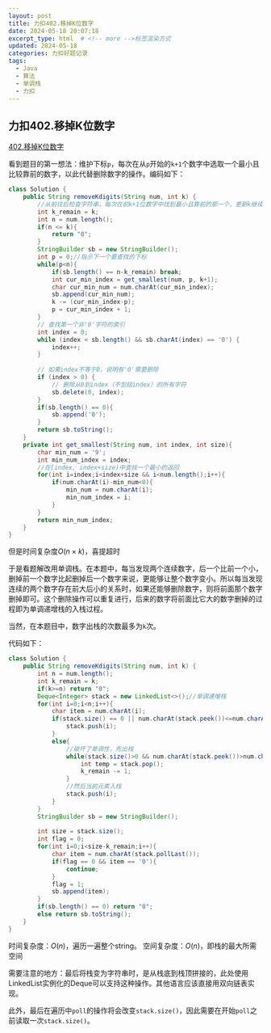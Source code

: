```yaml
---
layout: post
title: 力扣402.移掉K位数字
date: 2024-05-18 20:07:18
excerpt_type: html  # <!-- more -->标签渲染方式
updated: 2024-05-18
categories: 力扣好题记录
tags:
  - Java
  - 算法
  - 单调栈
  - 力扣
---
```


## 力扣402.移掉K位数字

[402.移掉K位数字](https://leetcode.cn/problems/remove-k-digits/description/?envType=study-plan-v2&envId=2024-spring-sprint-100)

看到题目的第一想法：维护下标`p`，每次在从`p`开始的`k+1`个数字中选取一个最小且比较靠前的数字，以此代替删除数字的操作。编码如下：

<!-- more -->

```java
class Solution {
    public String removeKdigits(String num, int k) {
        //从前往后检查字符串，每次在前k+1位数字中找到最小且靠前的那一个，更新k继续
        int k_remain = k;
        int n = num.length();
        if(n <= k){
            return "0";
        }
        StringBuilder sb = new StringBuilder();
        int p = 0;//指示下一个要查找的下标
        while(p<n){
            if(sb.length() == n-k_remain) break;
            int cur_min_index = get_smallest(num, p, k+1);
            char cur_min_num = num.charAt(cur_min_index);
            sb.append(cur_min_num);
            k -= (cur_min_index-p);
            p = cur_min_index + 1;
        }
        // 查找第一个非'0'字符的索引  
        int index = 0;  
        while (index < sb.length() && sb.charAt(index) == '0') {  
            index++;  
        }  
  
        // 如果index不等于0，说明有'0'需要删除  
        if (index > 0) {  
            // 删除从0到index（不包括index）的所有字符  
            sb.delete(0, index);  
        }
        if(sb.length() == 0){
            sb.append('0');
        }
        return sb.toString();
    }
    private int get_smallest(String num, int index, int size){
        char min_num = '9';
        int min_num_index = index;
        //在[index, index+size)中查找一个最小的返回
        for(int i=index;i<index+size && i<num.length();i++){
            if(num.charAt(i)-min_num<0){
                min_num = num.charAt(i);
                min_num_index = i;
            }
        }
        return min_num_index;
    }
}
```

但是时间复杂度$O(n \times k)$，喜提超时

于是看题解改用单调栈。在本题中，每当发现两个连续数字，后一个比前一个小，删掉前一个数字比起删掉后一个数字来说，更能够让整个数字变小。所以每当发现连续的两个数字存在前大后小的关系时，如果还能够删除数字，则将前面那个数字删掉即可。这个删除操作可以重复进行，后来的数字将前面比它大的数字删掉的过程即为单调递增栈的入栈过程。

当然，在本题目中，数字出栈的次数最多为`k`次。

代码如下：

```java
class Solution {
    public String removeKdigits(String num, int k) {
        int n = num.length();
        int k_remain = k;
        if(k>=n) return "0";
        Deque<Integer> stack = new LinkedList<>();//单调递增栈
        for(int i=0;i<n;i++){
            char item = num.charAt(i);
            if(stack.size() == 0 || num.charAt(stack.peek())<=num.charAt(i)){
                stack.push(i);
            }
            else{
                //破坏了单调性，先出栈
                while(stack.size()>0 && num.charAt(stack.peek())>num.charAt(i) && k_remain>0){
                    int temp = stack.pop();
                    k_remain -= 1;
                }
                //然后当前元素入栈
                stack.push(i);
            }
        }
        StringBuilder sb = new StringBuilder();
        
        int size = stack.size();
        int flag = 0;
        for(int i=0;i<size-k_remain;i++){
            char item = num.charAt(stack.pollLast());
            if(flag == 0 && item == '0'){
                continue;
            }
            flag = 1;
            sb.append(item);
        }
        if(sb.length() == 0) return "0";
        else return sb.toString();
    }
}
```

时间复杂度：$O(n)$，遍历一遍整个string。
空间复杂度：$O(n)$，即栈的最大所需空间

需要注意的地方：最后将栈变为字符串时，是从栈底到栈顶拼接的，此处使用LinkedList实例化的Deque可以支持这种操作。其他语言应该直接用双向链表实现。

此外，最后在遍历中`poll`的操作将会改变`stack.size()`，因此需要在开始`poll`之前读取一次`stack.size()`。
